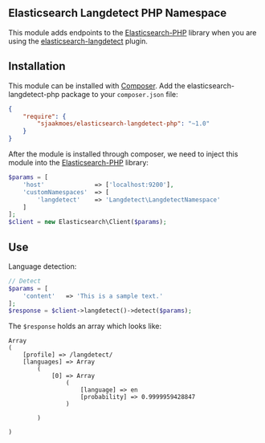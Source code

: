 Elasticsearch Langdetect PHP Namespace
---

This module adds endpoints to the [Elasticsearch-PHP](https://github.com/elastic/elasticsearch-php) library when you are using the [elasticsearch-langdetect](https://github.com/jprante/elasticsearch-langdetect) plugin.

Installation
---

This module can be installed with [Composer](https://getcomposer.org/).
Add the elasticsearch-langdetect-php package to your ```composer.json``` file:

```json
{
    "require": {
        "sjaakmoes/elasticsearch-langdetect-php": "~1.0"
    }
}
```

After the module is installed through composer, we need to inject this module into the [Elasticsearch-PHP](https://github.com/elastic/elasticsearch-php) library:

```php
$params = [
    'host'              => ['localhost:9200'],
    'customNamespaces'  => [
        'langdetect'    => 'Langdetect\LangdetectNamespace'
    ]
];
$client = new Elasticsearch\Client($params);
```

Use
---

Language detection:
```php
// Detect
$params = [
    'content'   => 'This is a sample text.'
];
$response = $client->langdetect()->detect($params);
```

The ```$response``` holds an array which looks like:

```
Array
(
    [profile] => /langdetect/
    [languages] => Array
        (
            [0] => Array
                (
                    [language] => en
                    [probability] => 0.9999959428847
                )

        )

)
```